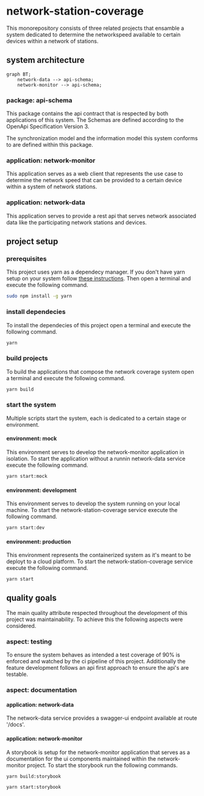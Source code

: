 # network-station-coverage

This monorepository consists of three related projects that ensamble a system dedicated to determine the networkspeed available to certain devices within a network of stations.

## system architecture

```mermaid
graph BT;
    network-data --> api-schema;
    network-monitor --> api-schema;
```

### package: api-schema

This package contains the api contract that is respected by both applications of this system. The Schemas are defined according to the OpenApi Specification Version 3.

The synchronization model and the information model this system conforms to are defined within this package.

### application: network-monitor

This application serves as a web client that represents the use case to determine the network speed that can be provided to a certain device within a system of network stations.

### application: network-data

This application serves to provide a rest api that serves network associated data like the participating network stations and devices.

## project setup

### prerequisites

This project uses yarn as a dependecy manager. If you don't have yarn setup on your system follow [these instructions](https://docs.npmjs.com/downloading-and-installing-node-js-and-npm). Then open a terminal and execute the following command.

```bash
sudo npm install -g yarn
```

### install dependecies

To install the dependecies of this project open a terminal and execute the following command.

```bash
yarn
```

### build projects

To build the applications that compose the network coverage system open a terminal and execute the following command.

```bash
yarn build
```

### start the system

Multiple scripts start the system, each is dedicated to a certain stage or environment.

#### environment: mock

This environment serves to develop the network-monitor application in isolation. To start the application without a runnin network-data service execute the following command.

```bash
yarn start:mock
```

#### environment: development

This environment serves to develop the system running on your local machine. To start the network-station-coverage service execute the following command.

```bash
yarn start:dev
```

#### environment: production

This environment represents the containerized system as it's meant to be deployt to a cloud platform. To start the network-station-coverage service execute the following command.

```bash
yarn start
```

## quality goals

The main quality attribute respected throughout the development of this project was maintainability. To achieve this the following aspects were considered.

### aspect: testing

To ensure the system behaves as intended a test coverage of 90% is enforced and watched by the ci pipeline of this project. Additionally the feature development follows an api first approach to ensure the api's are testable.

### aspect: documentation

#### application: network-data

The network-data service provides a swagger-ui endpoint available at route '/docs'.

#### application: network-monitor

A storybook is setup for the network-monitor application that serves as a documentation for the ui components maintained within the network-monitor project. To start the storybook run the following commands.

```bash
yarn build:storybook
```


```bash
yarn start:storybook
```
